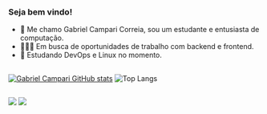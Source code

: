 ### Seja bem vindo! 

- 👋 Me chamo Gabriel Campari Correia, sou um estudante e entusiasta de computação.
- 👨🏻‍💻 Em busca de oportunidades de trabalho com backend e frontend.
- 📖 Estudando DevOps e Linux no momento.

##

[![Gabriel Campari GitHub stats](https://github-readme-stats.vercel.app/api?username=gabrielcampari&show_icons=true&theme=dark)](https://github.com/anuraghazra/github-readme-stats)
![Top Langs](https://github-readme-stats.vercel.app/api/top-langs/?username=gabrielcampari&layout=compact&theme=dark)

##

<div>
 <a href = "mailto:camparicorreia@gmail.com"><img src="https://img.shields.io/badge/Gmail-D14836?style=for-the-badge&logo=gmail&logoColor=white" target="_blank"></a> 
 <a href = "https://www.linkedin.com/in/gabriel-campari-correia-175997200/" target="_blank"><img src = "https://img.shields.io/badge/LinkedIn-0077B5?style=for-the-badge&logo=linkedin&logoColor=white" target="_blank"></a>
</div>
